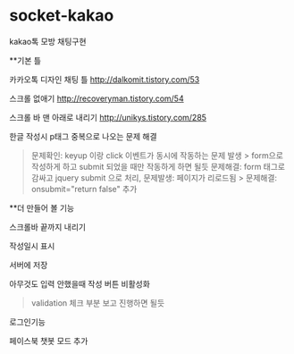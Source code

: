 # socket-kakao
kakao톡 모방 채팅구현

**기본 틀

카카오톡 디자인 채팅 틀
http://dalkomit.tistory.com/53   
  
스크롤 없애기
http://recoveryman.tistory.com/54

스크롤 바 맨 아래로 내리기
http://unikys.tistory.com/285


한글 작성시 p태그 중복으로 나오는 문제 해결
>  문제확인: keyup 이랑 click 이벤트가 동시에 작동하는 문제 발생 > form으로 작성하게 하고 submit 되었을 때만 작동하게 하면 될듯
> 문제해결: form 태그로 감싸고 jquery submit 으로 처리, 
> 문제발생: 페이지가 리로드됨 > 문제해결: onsubmit="return false" 추가

**더 만들어 볼 기능

스크롤바 끝까지 내리기

작성일시 표시

서버에 저장

아무것도 입력 안했을때 작성 버튼 비활성화
> validation 체크 부분 보고 진행하면 될듯

로그인기능

페이스북 챗봇 모드 추가 

